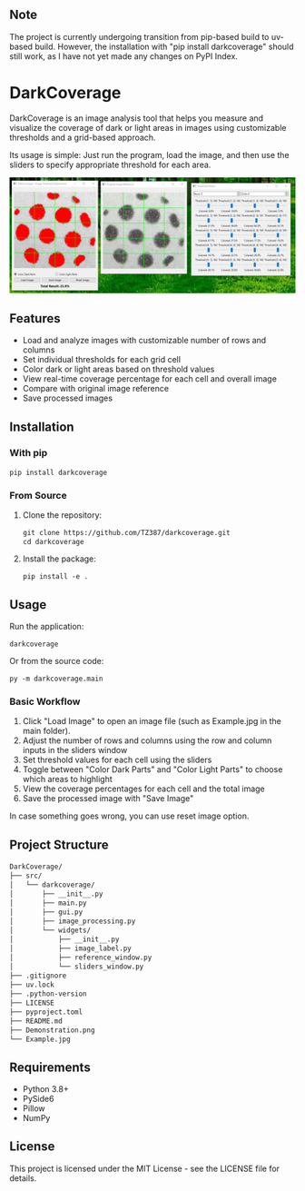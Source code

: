 ## Note

The project is currently undergoing transition from pip-based build to uv-based build. However, the installation with "pip install darkcoverage" should still work, as I have not yet made any changes on PyPI Index.

# DarkCoverage

DarkCoverage is an image analysis tool that helps you measure and visualize the coverage of dark or light areas in images using customizable thresholds and a grid-based approach.

Its usage is simple: Just run the program, load the image, and then use the sliders to specify appropriate threshold for each area.

![DarkCoverage Screenshot](https://github.com/TZ387/darkcoverage/raw/main/Demonstration.png)

## Features

- Load and analyze images with customizable number of rows and columns
- Set individual thresholds for each grid cell
- Color dark or light areas based on threshold values
- View real-time coverage percentage for each cell and overall image
- Compare with original image reference
- Save processed images

## Installation

### With pip

```
pip install darkcoverage
```

### From Source

1. Clone the repository:
   ```
   git clone https://github.com/TZ387/darkcoverage.git
   cd darkcoverage
   ```

2. Install the package:
   ```
   pip install -e .
   ```



## Usage

Run the application:

```
darkcoverage
```

Or from the source code:

```
py -m darkcoverage.main
```

### Basic Workflow

1. Click "Load Image" to open an image file (such as Example.jpg in the main folder).
2. Adjust the number of rows and columns using the row and column inputs in the sliders window
3. Set threshold values for each cell using the sliders
4. Toggle between "Color Dark Parts" and "Color Light Parts" to choose which areas to highlight
5. View the coverage percentages for each cell and the total image
6. Save the processed image with "Save Image"

In case something goes wrong, you can use reset image option.

## Project Structure

```
DarkCoverage/
├── src/
│   └── darkcoverage/
│       ├── __init__.py
│       ├── main.py
│       ├── gui.py
│       ├── image_processing.py
│       └── widgets/
│           ├── __init__.py
│           ├── image_label.py
│           ├── reference_window.py
│           └── sliders_window.py
├── .gitignore
├── uv.lock
├── .python-version
├── LICENSE
├── pyproject.toml
├── README.md
├── Demonstration.png
└── Example.jpg
```

## Requirements

- Python 3.8+
- PySide6
- Pillow
- NumPy

## License

This project is licensed under the MIT License - see the LICENSE file for details.


